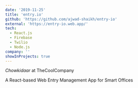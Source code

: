 ```yaml
---
date: '2019-11-25'
title: 'entry.io'
github: 'https://github.com/ajwad-shaikh/entry-io'
external: 'https://entry-io.web.app/'
tech:
  - React.js
  - Firebase
  - Twilio
  - Node.js
company: ''
showInProjects: true
---
```


_Chowkidaar_ at TheCoolCompany

A React-based Web Entry Management App for Smart Offices
